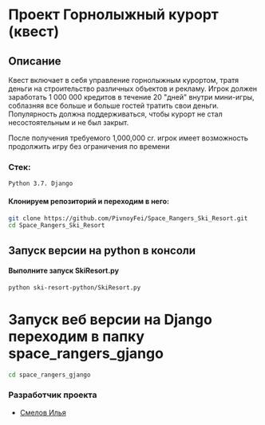 # Проект Горнолыжный курорт (квест)

## Описание
Квест включает в себя управление горнолыжным курортом, тратя деньги на строительство различных объектов и рекламу. Игрок должен заработать 1 000 000 кредитов в течение 20 "дней" внутри мини-игры, соблазняя все больше и больше гостей тратить свои деньги. Популярность должна поддерживаться, чтобы курорт не стал несостоятельным и не был закрыт.

После получения требуемого 1,000,000 cr. игрок имеет возможность продолжить игру без ограничения по времени

### Стек: 
```
Python 3.7. Django
```

#### Клонируем репозиторий и переходим в него:
```bash
git clone https://github.com/PivnoyFei/Space_Rangers_Ski_Resort.git
cd Space_Rangers_Ski_Resort
```
## Запуск версии на python в консоли
#### Выполните запуск SkiResort.py
```bash
python ski-resort-python/SkiResort.py
```

# Запуск веб версии на Django переходим в папку space_rangers_gjango
```bash
cd space_rangers_gjango
```


### Разработчик проекта
- [Смелов Илья](https://github.com/PivnoyFei)
